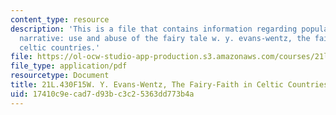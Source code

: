```yaml
---
content_type: resource
description: 'This is a file that contains information regarding popular culture and
  narrative: use and abuse of the fairy tale w. y. evans-wentz, the fairy-faith in
  celtic countries.'
file: https://ol-ocw-studio-app-production.s3.amazonaws.com/courses/21l-430-popular-culture-and-narrative-use-and-abuse-of-the-fairy-tale-fall-2015/17410c9ecad7d93bc3c25363dd773b4a_MIT21L_430F15_Evans.pdf
file_type: application/pdf
resourcetype: Document
title: 21L.430F15W. Y. Evans-Wentz, The Fairy-Faith in Celtic Countries
uid: 17410c9e-cad7-d93b-c3c2-5363dd773b4a
---
```

